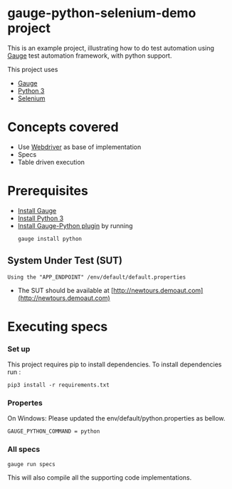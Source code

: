 # gauge-python-selenium-demo project

This is an example project, illustrating how to do test automation using [Gauge](https://github.com/getgauge/gauge) test automation framework, with python support.

This project uses 

- [Gauge](http://getgauge.io/)
- [Python 3](https://docs.python.org/3/index.html)
- [Selenium](http://selenium-python.readthedocs.org/)


# Concepts covered

- Use [Webdriver](http://docs.seleniumhq.org/projects/webdriver/) as base of implementation
- Specs
- Table driven execution

# Prerequisites

- [Install Gauge](http://getgauge.io/download.html)
- [Install Python 3](https://www.python.org/downloads/)
- [Install Gauge-Python plugin](https://github.com/kashishm/gauge-python/wiki/User-Documentation) by running
  ````
  gauge install python
  ````

## System Under Test (SUT)

```
Using the "APP_ENDPOINT" /env/default/default.properties
```
* The SUT should be available at [http://newtours.demoaut.com](http://newtours.demoaut.com)

# Executing specs

### Set up
This project requires pip to install dependencies. To install dependencies run :  
````
pip3 install -r requirements.txt
````

### Propertes
On Windows: Please updated the env/default/python.properties as bellow.
````
GAUGE_PYTHON_COMMAND = python
````

### All specs
````
gauge run specs
````
This will also compile all the supporting code implementations.

